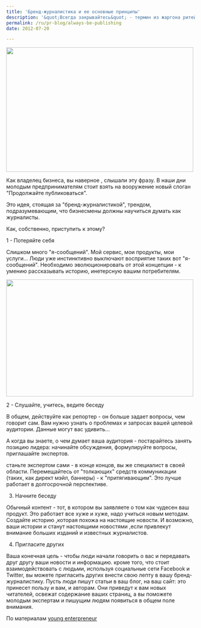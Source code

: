```yaml
---
title: 'Бренд-журналистика и ее основные принципы'
description: '&quot;Всегда закрывайтесь&quot; - термин из жаргона ритейлеров, который означает, что продавец должен постоянно искать новых возможностей, быть настойчивым, и знать, когда стоит &quot;слезть с мертвой лошади&quot; и отказаться от сотрудничества.'
permalink: /ru/pr-blog/always-be-publishing
date: 2012-07-20

---
```


<img src="{{ site.assets }}/upload/524782536_9920554fbb.jpg" alt="" class="post__img" width="500" height="333">

Как владелец бизнеса, вы наверное , слышали эту фразу. В наши дни молодым предпринимателям стоит взять на вооружение новый слоган "Продолжайте публиковаться".

Это идея, стоящая за "бренд-журналистикой", трендом, подразумевающим, что бизнесмены должны научиться думать как журналисты.

Как, собственно, приступить к этому?

1 - Потеряйте себя

Слишком много "я-сообщений". Мой сервис, мои продукты, мои услуги... Люди уже инстинктивно выключают восприятие таких вот "я-сообщений". Необходимо эволюционировать от этой концепции - к умению рассказывать историю, инетерсную вашим потребителям.

<img src="{{ site.assets }}/upload/6277337422_28e50f7287.jpg" alt="" class="post__img" width="500" height="313">

2 - Слушайте, учитесь, ведите беседу

В общем, действуйте как репортер - он больше задает вопросы, чем говорит сам. Вам нужно узнать о проблемах и запросах вашей целевой аудитории. Данные могут вас удивить...

А когда вы знаете, о чем думает ваша аудитория - постарайтесь занять позицию лидера: начинайте обсуждения, формулируйте вопросы, приглашайте экспертов.

станьте экспертом сами - в конце концов, вы же специалист в своей области. Перемещайтесь от "толкающих" средств коммуникации (таких, как директ мэйл, баннеры) - к "притягивающим". Это лучше работает в долгосрочной перспективе.

3. Начните беседу

Обычный контент - тот, в котором вы заявляете о том как чудесен ваш продукт. Это работает все хуже и хуже, надо учиться новым методам. Создайте историю ,которая похожа на настоящие новости. И возможно, ваши истории и станут настоящими новостями ,если привлекут внимание больших изданий и известных журналистов.

4. Пригласите других

Ваша конечная цель - чтобы люди начали говорить о вас и передавать друг другу ваши новости и информацию. кроме того, что стоит взаимодействовать с людьми, используя социальные сети Facebook и Twitter, вы можете пригласить других внести свою лепту в вашу бренд-журналистику. Пусть люди пишут статьи в ваш блог, на ваш сайт: это принесет пользу и вам, и авторам. Они приведут к вам новых читателей, освежат содержание ваших страниц, а вы поможете молодым экспертам и пишущим людям появиться в общем поле внимания.

По материалам <a href="http://www.youngentrepreneur.com/blog/always-be-publishing-brand-journalism-and-how-it-can-help-your-startup/">young enterpreneur</a>

